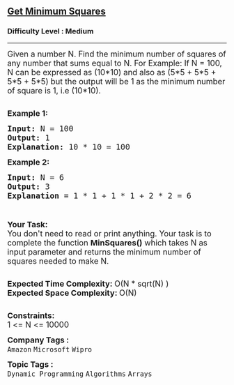 <h2><a href="https://www.geeksforgeeks.org/problems/get-minimum-squares0538/1?page=2&company=Amazon,Microsoft&difficulty=Medium&status=unsolved&sortBy=difficulty">Get Minimum Squares</a></h2><h3>Difficulty Level : Medium</h3><hr><div class="problems_problem_content__Xm_eO"><p><span style="font-size: 18px;">Given a number N. Find the minimum number of squares of any number that sums equal to N. For Example: If N = 100, N can be expressed as (10*10) and also as (5*5 + 5*5 + 5*5 + 5*5) but the output will be 1 as the minimum number of square is 1, i.e (10*10).</span><br>&nbsp;</p>
<p><span style="font-size: 18px;"><strong>Example 1:</strong></span></p>
<pre><span style="font-size: 18px;"><strong>Input:</strong>&nbsp;N = 100
<strong>Output: </strong>1
<strong>Explanation: </strong>10 * 10 = 100</span>
</pre>
<p><span style="font-size: 18px;"><strong>Example 2:</strong></span></p>
<pre><span style="font-size: 18px;"><strong>Input: </strong>N = 6
<strong>Output: </strong>3
<strong>Explanation = </strong>1 * 1 + 1 * 1 + 2 * 2 = 6</span>
</pre>
<p>&nbsp;</p>
<p><span style="font-size: 18px;"><strong>Your Task:</strong><br>You don't need to read or print anything. Your task is to complete the function <strong>MinSquares()</strong> which takes N as input parameter and returns the minimum number of squares needed to make N.</span><br>&nbsp;</p>
<p><span style="font-size: 18px;"><strong>Expected Time Complexity: </strong>O(N&nbsp;* sqrt(N) )<br><strong>Expected Space Complexity:&nbsp;</strong>O(N)</span><br>&nbsp;</p>
<p><span style="font-size: 18px;"><strong>Constraints:</strong><br>1 &lt;= N &lt;= 10000</span></p></div><p><span style=font-size:18px><strong>Company Tags : </strong><br><code>Amazon</code>&nbsp;<code>Microsoft</code>&nbsp;<code>Wipro</code>&nbsp;<br><p><span style=font-size:18px><strong>Topic Tags : </strong><br><code>Dynamic Programming</code>&nbsp;<code>Algorithms</code>&nbsp;<code>Arrays</code>&nbsp;